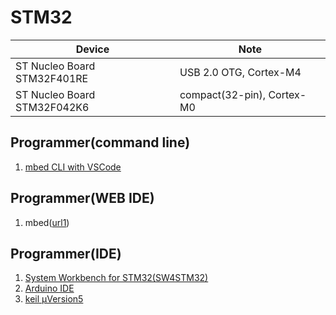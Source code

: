# STM32

| Device           |  Note                          |
|------------------|------------------------------ |
| ST Nucleo Board STM32F401RE     | USB 2.0 OTG, Cortex-M4 |
| ST Nucleo Board STM32F042K6     | compact(32-pin), Cortex-M0 |

## Programmer(command line)
1. [mbed CLI with VSCode](https://os.mbed.com/users/MACRUM/notebook/vscode-stm32-openocd/)

## Programmer(WEB IDE)
1.  mbed([url1](https://qiita.com/nanbuwks/items/26241a90004665570fe6))

## Programmer(IDE)
1.  [System Workbench for STM32(SW4STM32)](https://memoteki.net/archives/965)
1.  [Arduino IDE](http://www.emcu.eu/2017/03/13/how-to-use-stm32-and-arduino-ide/)
1.  [keil μVersion5](http://docs.fabo.io/fabo/arm/dev/keil.html)